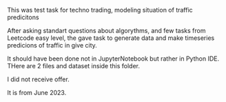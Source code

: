 This was test task for  techno trading, modeling situation of traffic predicitons


After asking standart questions about algorythms, and few tasks from Leetcode easy level, the gave task to generate data and make 
timeseries predicions of traffic in give city.

It should have been done not in JupyterNotebook but rather in Python IDE.
THere are 2 files and dataset inside this folder.

I did not receive offer.

It is from June 2023.
